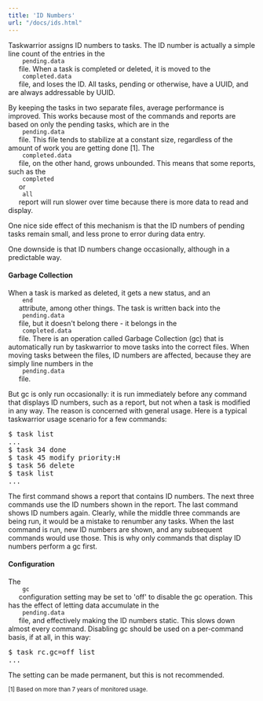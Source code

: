 ```yaml
---
title: 'ID Numbers'
url: "/docs/ids.html"
---
```

<div class="col-md-10 main">
 <div class="row">
  <a name="cipher">
  </a>
  <p>
   Taskwarrior assigns ID numbers to tasks. The ID number is
              actually a simple line count of the entries in the
   <code>
    pending.data
   </code>
   file. When a task is completed or
              deleted, it is moved to the
   <code>
    completed.data
   </code>
   file, and
              loses the ID. All tasks, pending or otherwise, have a UUID, and
              are always addressable by UUID.
  </p>
  <p>
   By keeping the tasks in two separate files, average performance
              is improved. This works because most of the commands and reports
              are based on only the pending tasks, which are in the
   <code>
    pending.data
   </code>
   file. This file tends to stabilize at a
              constant size, regardless of the amount of work you are getting
              done [1]. The
   <code>
    completed.data
   </code>
   file, on the other hand,
              grows unbounded. This means that some reports, such as the
   <code>
    completed
   </code>
   or
   <code>
    all
   </code>
   report will run slower
              over time because there is more data to read and display.
  </p>
  <p>
   One nice side effect of this mechanism is that the ID numbers of
              pending tasks remain small, and less prone to error during data
              entry.
  </p>
  <p>
   One downside is that ID numbers change occasionally, although in
              a predictable way.
  </p>
  <a name="gc">
  </a>
  <h4>
   Garbage Collection
  </h4>
  <p>
   When a task is marked as deleted, it gets a new status, and an
   <code>
    end
   </code>
   attribute, among other things. The task is
              written back into the
   <code>
    pending.data
   </code>
   file, but it
              doesn't belong there - it belongs in the
   <code>
    completed.data
   </code>
   file. There is an operation called
              Garbage Collection (gc) that is automatically run by taskwarrior
              to move tasks into the correct files. When moving tasks between
              the files, ID numbers are affected, because they are simply line
              numbers in the
   <code>
    pending.data
   </code>
   file.
  </p>
  <p>
   But gc is only run occasionally: it is run immediately before any
              command that displays ID numbers, such as a report, but not when
              a task is modified in any way. The reason is concerned with
              general usage. Here is a typical taskwarrior usage scenario for a
              few commands:
  </p>
  <pre>$ task list
...
$ task 34 done
$ task 45 modify priority:H
$ task 56 delete
$ task list
...</pre>
  <p>
   The first command shows a report that contains ID numbers.
              The next three commands use the ID numbers shown in the report.
              The last command shows ID numbers again. Clearly, while the
              middle three commands are being run, it would be a mistake to
              renumber any tasks. When the last command is run, new ID numbers
              are shown, and any subsequent commands would use those. This is
              why only commands that display ID numbers perform a gc first.
  </p>
  <a name="config">
  </a>
  <h4>
   Configuration
  </h4>
  <p>
   The
   <code>
    gc
   </code>
   configuration setting may be set to 'off' to
              disable the gc operation. This has the effect of letting data
              accumulate in the
   <code>
    pending.data
   </code>
   file, and effectively
              making the ID numbers static. This slows down almost every
              command. Disabling gc should be used on a per-command basis, if
              at all, in this way:
  </p>
  <pre>$ task rc.gc=off list
...</pre>
  <p>
   The setting can be made permanent, but this is not recommended.
  </p>
  <p>
   <small>
    [1] Based on more than 7 years of monitored usage.
   </small>
  </p>
 </div>
 <br/>
 <br/>
</div>

